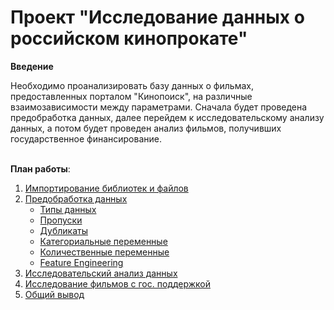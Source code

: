# Проект "Исследование данных о российском кинопрокате"

**Введение**

Необходимо проанализировать базу данных о фильмах, предоставленных порталом "Кинопоиск", на различные взаимозависимости между параметрами. Сначала будет проведена предобработка данных, далее перейдем к исследовательскому анализу данных, а потом будет проведен анализ фильмов, получивших государственное финансирование.

<br>**План работы**:
1. [Импортирование библиотек и файлов](#import)
2. [Предобработка данных](#preprocessing)
    - [Типы данных](#types)
    - [Пропуски](#missing_values)
    - [Дубликаты](#duplicates)
    - [Категориальные переменные](#categorical_cols)
    - [Количественные переменные](#numeric_cols)
    - [Feature Engineering](#feature_engineering)
3. [Исследовательский анализ данных](#eda)
4. [Исследование фильмов с гос. поддержкой](#state_support_research)
5. [Общий вывод](#conclusion)
